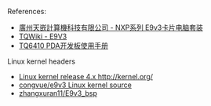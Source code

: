 References:
* [廣州天嵌計算機科技有限公司 - NXP系列 E9v3卡片电脑套装](http://www.embedsky.com/index.php?g=home&m=product&a=show&id=92)
* [TQWiki - E9V3](http://wiki.armbbs.net/tqwiki/public/docs/E9V3)
* [TQ6410 PDA开发板使用手册](http://wiki.armbbs.net/tqwiki/public/uploads/20200331/525328325f2873d7fed246662bd687c6.pdf)

Linux kernel headers
* [Linux kernel release 4.x <http://kernel.org/>](https://github.com/boundarydevices/linux-imx6/tree/boundary-imx_4.1.15_1.0.0_ga)
* [congvue/e9v3 Linux kernel source](https://github.com/congvue/e9v3)
* [zhangxuran11/E9v3_bsp](https://github.com/zhangxuran11/E9v3_bsp)

